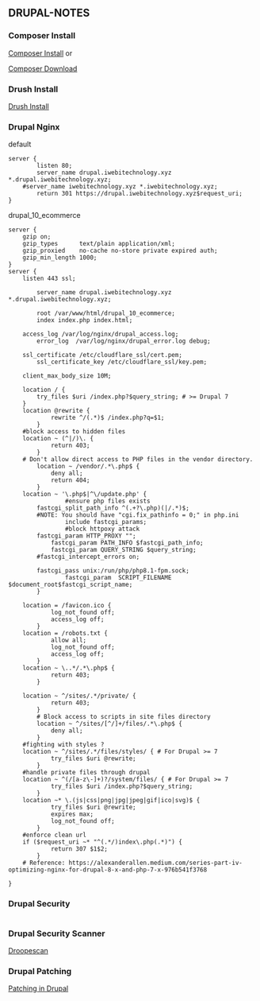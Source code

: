 ## DRUPAL-NOTES
### Composer Install

[Composer Install](https://www.digitalocean.com/community/tutorials/how-to-install-and-use-composer-on-ubuntu-22-04) or

[Composer Download](https://getcomposer.org/download/)

### Drush Install
[Drush Install](https://www.drush.org/13.x/install/)

### Drupal Nginx
default
```nginx
server {
        listen 80;
        server_name drupal.iwebitechnology.xyz *.drupal.iwebitechnology.xyz;
	#server_name iwebitechnology.xyz *.iwebitechnology.xyz;
        return 301 https://drupal.iwebitechnology.xyz$request_uri;
}
```
drupal_10_ecommerce
```nginx
server {
    gzip on;
    gzip_types      text/plain application/xml;
    gzip_proxied    no-cache no-store private expired auth;
    gzip_min_length 1000;
}
server {
	listen 443 ssl;

        server_name drupal.iwebitechnology.xyz *.drupal.iwebitechnology.xyz;

        root /var/www/html/drupal_10_ecommerce;
        index index.php index.html;

	access_log /var/log/nginx/drupal_access.log;
    	error_log  /var/log/nginx/drupal_error.log debug;

	ssl_certificate /etc/cloudflare_ssl/cert.pem;
        ssl_certificate_key /etc/cloudflare_ssl/key.pem;

	client_max_body_size 10M;
 
	location / {
		try_files $uri /index.php?$query_string; # >= Drupal 7
	}
	location @rewrite {
        	rewrite ^/(.*)$ /index.php?q=$1;
    	}
	#block access to hidden files
	location ~ (^|/)\. {
        	return 403;
    	}
	# Don't allow direct access to PHP files in the vendor directory.
    	location ~ /vendor/.*\.php$ {
        	deny all;
        	return 404;
    	}
	location ~ '\.php$|^\/update.php' {
                #ensure php files exists
		fastcgi_split_path_info ^(.+?\.php)(|/.*)$;
		#NOTE: You should have "cgi.fix_pathinfo = 0;" in php.ini
                include fastcgi_params;
                #block httpoxy attack
		fastcgi_param HTTP_PROXY "";
        	fastcgi_param PATH_INFO $fastcgi_path_info;
        	fastcgi_param QUERY_STRING $query_string;
		#fastcgi_intercept_errors on;
		
		fastcgi_pass unix:/run/php/php8.1-fpm.sock;
                fastcgi_param  SCRIPT_FILENAME $document_root$fastcgi_script_name;
        }

	location = /favicon.ico {
        	log_not_found off;
        	access_log off;
    	}
	location = /robots.txt {
        	allow all;
        	log_not_found off;
        	access_log off;
    	}
	location ~ \..*/.*\.php$ {
        	return 403;
    	}

   	location ~ ^/sites/.*/private/ {
        	return 403;
    	}
    	# Block access to scripts in site files directory
    	location ~ ^/sites/[^/]+/files/.*\.php$ {
        	deny all;
    	}
	#fighting with styles ?
	location ~ ^/sites/.*/files/styles/ { # For Drupal >= 7
        	try_files $uri @rewrite;
    	}
	#handle private files through drupal
	location ~ ^(/[a-z\-]+)?/system/files/ { # For Drupal >= 7
        	try_files $uri /index.php?$query_string;
    	}
	location ~* \.(js|css|png|jpg|jpeg|gif|ico|svg)$ {
        	try_files $uri @rewrite;
        	expires max;
        	log_not_found off;
    	}
	#enforce clean url
	if ($request_uri ~* "^(.*/)index\.php(.*)") {
        	return 307 $1$2;
    	}
	# Reference: https://alexanderallen.medium.com/series-part-iv-optimizing-nginx-for-drupal-8-x-and-php-7-x-976b541f3768

}
```
### Drupal Security
```
```
### Drupal Security Scanner
[Droopescan](https://github.com/SamJoan/droopescan)
### Drupal Patching
[Patching in Drupal](https://youtu.be/dHnqYpqiTfs?si=KipA6pTB8JbOxz4R)
